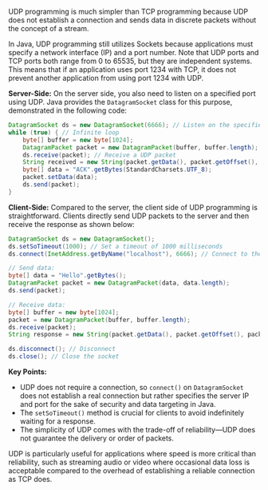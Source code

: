 UDP programming is much simpler than TCP programming because UDP does not establish a connection and sends data in discrete packets without the concept of a stream.

In Java, UDP programming still utilizes Sockets because applications must specify a network interface (IP) and a port number. Note that UDP ports and TCP ports both range from 0 to 65535, but they are independent systems. This means that if an application uses port 1234 with TCP, it does not prevent another application from using port 1234 with UDP.

**Server-Side:**
On the server side, you also need to listen on a specified port using UDP. Java provides the `DatagramSocket` class for this purpose, demonstrated in the following code:

```java
DatagramSocket ds = new DatagramSocket(6666); // Listen on the specified port
while (true) { // Infinite loop
    byte[] buffer = new byte[1024];
    DatagramPacket packet = new DatagramPacket(buffer, buffer.length);
    ds.receive(packet); // Receive a UDP packet
    String received = new String(packet.getData(), packet.getOffset(), packet.getLength(), StandardCharsets.UTF_8);
    byte[] data = "ACK".getBytes(StandardCharsets.UTF_8);
    packet.setData(data);
    ds.send(packet);
}
```

**Client-Side:**
Compared to the server, the client side of UDP programming is straightforward. Clients directly send UDP packets to the server and then receive the response as shown below:

```java
DatagramSocket ds = new DatagramSocket();
ds.setSoTimeout(1000); // Set a timeout of 1000 milliseconds
ds.connect(InetAddress.getByName("localhost"), 6666); // Connect to the specified server and port

// Send data:
byte[] data = "Hello".getBytes();
DatagramPacket packet = new DatagramPacket(data, data.length);
ds.send(packet);

// Receive data:
byte[] buffer = new byte[1024];
packet = new DatagramPacket(buffer, buffer.length);
ds.receive(packet);
String response = new String(packet.getData(), packet.getOffset(), packet.getLength(), StandardCharsets.UTF_8);

ds.disconnect(); // Disconnect
ds.close(); // Close the socket
```

**Key Points:**
- UDP does not require a connection, so `connect()` on `DatagramSocket` does not establish a real connection but rather specifies the server IP and port for the sake of security and data targeting in Java.
- The `setSoTimeout()` method is crucial for clients to avoid indefinitely waiting for a response.
- The simplicity of UDP comes with the trade-off of reliability—UDP does not guarantee the delivery or order of packets.

UDP is particularly useful for applications where speed is more critical than reliability, such as streaming audio or video where occasional data loss is acceptable compared to the overhead of establishing a reliable connection as TCP does.